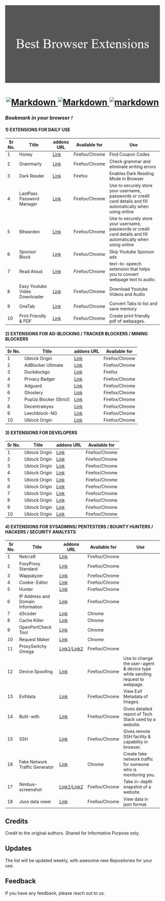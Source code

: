 <h1 align="center">
  <a href="https://github.com/Gilfoyleee/Best-Browser-Extensions-">
    <img src="https://github.com/Gilfoyleee/Best-Browser-Extensions-/blob/main/Best_Browser_Extensions.png" alt="Logo">
  </a>
</h1>

<h1 align="center">
  <a href="https://github.com/Gilfoyleee/Best-Repo-for-Web-Developers">
    <img src="https://forthebadge.com/images/badges/made-with-markdown.svg" alt="Markdown">
      <img src="https://forthebadge.com/images/badges/built-with-love.svg" alt="Markdown">
      <img src ="https://forthebadge.com/images/badges/powered-by-coffee.svg" alt="markdown">
  </a>
</h1>

### *Bookmark in your browser !*

#### 1) EXTENSIONS FOR DAILY USE

|Sr No.| Title | addons URL | Available for |Use
|------| ----------------- | -------------|------|------|
|1|Honey| [Link](https://addons.mozilla.org/en-US/firefox/addon/honey/)|Firefox/Chrome|Find Coupon Codes |
|2|Grammarly | [Link](https://addons.mozilla.org/en-US/firefox/addon/grammarly-1/)|Firefox/Chrome|Check grammar and eliminate writing errors|
|3|Dark Reader | [Link](https://addons.mozilla.org/en-US/firefox/addon/darkreader/)|Firefox|Enables Dark Reading Mode in Browser|
|4|LastPass Password Manager | [Link](https://addons.mozilla.org/en-US/firefox/addon/lastpass-password-manager/)|Firefox/Chrome|Use to securely store your username, passwords or credit card details and fill automatically when using online|
|5|Bitwarden | [Link](https://addons.mozilla.org/en-US/firefox/addon/bitwarden-password-manager/)|Firefox/Chrome|Use to securely store your username, passwords or credit card details and fill automatically when using online|
|6|Sponsor Block | [Link](https://addons.mozilla.org/en-US/firefox/addon/sponsorblock/)|Firefox/Chrome|Skip Youtube Sponsor ads |
|7|Read Aloud| [Link](https://addons.mozilla.org/en-US/firefox/addon/read-aloud/)|Firefox/Chrome|text-to-speech extension that helps you to convert webpage text to audio.|
|8|Easy Youtube Video Downloader|[Link](https://addons.mozilla.org/en-US/firefox/addon/easy-youtube-video-download/)|Firefox/Chrome|Download Youtube Videos and Audio|
|9|OneTab | [Link](https://addons.mozilla.org/en-US/firefox/addon/onetab/)|Firefox/Chrome|Convert Tabs to list and save memory|
|10|Print Friendly & PDF| [Link](https://addons.mozilla.org/en-US/firefox/addon/print-friendly-pdf/)|Firefox/Chrome|Create print friendly pdf of webpages.|


#### 2) EXTENSIONS FOR AD-BLOCKING / TRACKER BLOCKERS / MINING BLOCKERS

|Sr No.| Title | addons URL | Available for |
|------| ----------------- | -------------|------|
|1|Ublock Origin | [Link](https://addons.mozilla.org/en-US/firefox/addon/ublock-origin/)|Firefox/Chrome|
|2| AdBlocker Ultimate | [Link](https://addons.mozilla.org/en-US/firefox/addon/adblocker-ultimate/)|Firefox/Chrome|
|3|Duckduckgo | [Link](https://addons.mozilla.org/en-US/firefox/addon/duckduckgo-for-firefox/)|Firefox|
|4|Privacy Badger | [Link](https://addons.mozilla.org/en-US/firefox/addon/privacy-badger17/)|Firefox/Chrome|
|5|Adguard | [Link](https://addons.mozilla.org/en-US/firefox/addon/adguard-adblocker/)|Firefox/Chrome|
|6|Ghostery| [Link](https://addons.mozilla.org/en-US/firefox/addon/ghostery/)|Firefox/Chrome|
|7|PopUp Blocker (Strict) | [Link](https://addons.mozilla.org/en-US/firefox/addon/popup-blocker/)|Firefox/Chrome|
|8|Decentraleyes| [Link](https://addons.mozilla.org/en-US/firefox/addon/decentraleyes/)|Firefox/Chrome|
|9|Leechblock-NG| [Link](https://addons.mozilla.org/en-US/firefox/addon/leechblock-ng/)|Firefox/Chrome|
|10|Ublock Origin | [Link](https://addons.mozilla.org/en-US/firefox/addon/ublock-origin/)|Firefox/Chrome|


#### 3) EXTENSIONS FOR DEVELOPERS

|Sr No.| Title | addons URL | Available for |
|------| ----------------- | -------------|------|
|1|Ublock Origin | [Link](https://addons.mozilla.org/en-US/firefox/addon/ublock-origin/)|Firefox/Chrome|
|2|Ublock Origin | [Link](https://addons.mozilla.org/en-US/firefox/addon/ublock-origin/)|Firefox/Chrome|
|3|Ublock Origin | [Link](https://addons.mozilla.org/en-US/firefox/addon/ublock-origin/)|Firefox/Chrome|
|4|Ublock Origin | [Link](https://addons.mozilla.org/en-US/firefox/addon/ublock-origin/)|Firefox/Chrome|
|5|Ublock Origin | [Link](https://addons.mozilla.org/en-US/firefox/addon/ublock-origin/)|Firefox/Chrome|
|6|Ublock Origin | [Link](https://addons.mozilla.org/en-US/firefox/addon/ublock-origin/)|Firefox/Chrome|
|7|Ublock Origin | [Link](https://addons.mozilla.org/en-US/firefox/addon/ublock-origin/)|Firefox/Chrome|
|8|Ublock Origin | [Link](https://addons.mozilla.org/en-US/firefox/addon/ublock-origin/)|Firefox/Chrome|
|9|Ublock Origin | [Link](https://addons.mozilla.org/en-US/firefox/addon/ublock-origin/)|Firefox/Chrome|
|10|Ublock Origin | [Link](https://addons.mozilla.org/en-US/firefox/addon/ublock-origin/)|Firefox/Chrome|  


#### 4) EXTENSIONS FOR SYSADMINS/ PENTESTERS / BOUNTY HUNTERS / HACKERS / SECURITY ANALYSTS

|Sr No.| Title | addons URL | Available for |Use|
|------| ----------------- | -------------|------|------|
|1|Netcraft| [Link](https://addons.mozilla.org/en-US/firefox/addon/netcraft-toolbar/)|Firefox/Chrome|
|2|FoxyProxy Standard | [Link](https://addons.mozilla.org/en-US/firefox/addon/foxyproxy-standard/)|Firefox/Chrome|
|3|Wappalyzer | [Link](https://addons.mozilla.org/en-US/firefox/addon/wappalyzer/)|Firefox/Chrome|
|4|Cookie-Editor | [Link](https://addons.mozilla.org/en-US/firefox/addon/cookie-editor/)|Firefox/Chrome|
|5|Hunter | [Link](https://addons.mozilla.org/en-US/firefox/addon/hunterio/)|Firefox/Chrome|
|6|IP Address and Domain Information| [Link](https://addons.mozilla.org/en-US/firefox/addon/ip-address-and-domain-info/)|Firefox/Chrome|
|7|d3coder| [Link](https://chrome.google.com/webstore/detail/d3coder/gncnbkghencmkfgeepfaonmegemakcol)|Chrome|
|8|Cache Killer| [Link](https://chrome.google.com/webstore/detail/classic-cache-killer/kkmknnnjliniefekpicbaaobdnjjikfp)|Chrome|
|9|OpenPortCheck Tool| [Link](https://chrome.google.com/webstore/detail/open-port-check-tool/lefghalnfhaklfbndadklndcndabkadb)|Chrome|
|10|Request Maker| [Link](https://chrome.google.com/webstore/detail/request-maker/kajfghlhfkcocafkcjlajldicbikpgnp)|Chrome|
|11| ProxySwitchy Omega| [Link1](https://addons.mozilla.org/en-US/firefox/addon/switchyomega/)/[Link2](https://chrome.google.com/webstore/detail/proxy-switchyomega/padekgcemlokbadohgkifijomclgjgif)|Firefox/Chrome|
|12|Device Spoofing|[Link](https://addons.mozilla.org/en-US/firefox/addon/user-agent-switcher-revived)| Firefox/Chrome | Use to change the user-agent & device type while sending request to webpage. |
|13|Exifdata|[Link](https://addons.mozilla.org/en-US/firefox/addon/exif-viewer)|Firefox/Chrome|View Exif Metadata of Images.|
|14|Built-with|[Link](https://addons.mozilla.org/en-US/firefox/addon/builtwith/)|Firefox/Chrome|Gives detailed report of Tech Stack used by a website.|
|15|SSH|[Link](https://addons.mozilla.org/en-US/firefox/addon/sshgate-ssh-client-terminal)|Firefox/Chrome|Gives remote SSH facility & capability in browser.|
|16|Fake Network Traffic Generator|[Link](https://chrome.google.com/webstore/detail/chaff/jgjhamliocfhehbocekgcddfjpgdjnje)|Chrome|Create fake network traffic for someone who is monitoring you.|
|17|Nimbus-screenshot|[Link1](https://addons.mozilla.org/en-US/firefox/addon/nimbus-screenshot/)/[Link2](https://chrome.google.com/webstore/detail/nimbus-screenshot-screen/bpconcjcammlapcogcnnelfmaeghhagj)| Firefox/Chrome| Take in-depth snapshot of a website.
|18|Json data viwer|[Link](https://addons.mozilla.org/en-US/firefox/addon/jsonview/)|Firefox/Chrome|View data in json format.|




## Credits
<!-- Credits -->
Credit to the original authors. Shared for Informative Purpose only.
## Updates
<!-- Updates -->
The list will be updated weekly, with awesome new Repositories for your use.
## Feedback
<!-- feedback -->
If you have any feedback, please reach out to us.

<!------------------------------------------------------------------------------------------------------------------------------------------------------->
